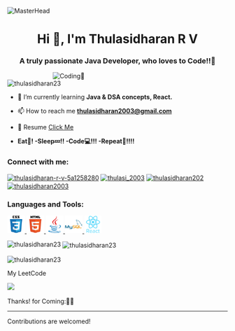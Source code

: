 ![MasterHead](https://img.freepik.com/free-photo/laptop-with-glowing-screen-table-dark-top-view-copy-space_169016-51607.jpg?w=1060&t=st=1719285256~exp=1719285856~hmac=bacff6a2317f92f9afcd321d2601ca300090a8f3d553550f1febee6451a692bf)
<h1 align="center">Hi 👋, I'm Thulasidharan R V</h1>
<h3 align="center">A truly passionate Java Developer, who loves to Code!!🤖</h3>
<img align="right" alt="Coding🤖" width="400" src="https://miro.medium.com/v2/resize:fit:800/1*mr7WXw8tgpMhqugKP2WhrA.gif">

<p align="left"> <img src="https://komarev.com/ghpvc/?username=thulasidharan23&label=Profile%20views&color=0e75b6&style=flat" alt="thulasidharan23" /> </p>

- 🌱 I’m currently learning **Java & DSA concepts, React.**

- 📫 How to reach me **thulasidharan2003@gmail.com**

- 📄 Resume
[Click Me](https://drive.google.com/file/d/1HHeYRnVDvoWx_kPOTErHWpnS-XNfDXmJ/view?usp=drive_link)

-  **Eat🍴! -Sleep💤!! -Code💻!!! -Repeat🔁!!!!**

<h3 align="left">Connect with me:</h3>
<p align="left">
<a href="https://linkedin.com/in/thulasidharan-r-v-5a1258280" target="blank"><img align="center" src="https://raw.githubusercontent.com/rahuldkjain/github-profile-readme-generator/master/src/images/icons/Social/linked-in-alt.svg" alt="thulasidharan-r-v-5a1258280" height="30" width="40" /></a>
<a href="https://www.codechef.com/users/thulasi_2003" target="blank"><img align="center" src="https://cdn.jsdelivr.net/npm/simple-icons@3.1.0/icons/codechef.svg" alt="thulasi_2003" height="30" width="40" /></a>
<a href="https://www.hackerrank.com/thulasidharan202" target="blank"><img align="center" src="https://raw.githubusercontent.com/rahuldkjain/github-profile-readme-generator/master/src/images/icons/Social/hackerrank.svg" alt="thulasidharan202" height="30" width="40" /></a>
<a href="https://www.leetcode.com/thulasidharan2003" target="blank"><img align="center" src="https://raw.githubusercontent.com/rahuldkjain/github-profile-readme-generator/master/src/images/icons/Social/leet-code.svg" alt="thulasidharan2003" height="30" width="40" /></a>
</p>
<h3 align="left">Languages and Tools:</h3>
<p align="left"> <a href="https://www.w3schools.com/css/" target="_blank" rel="noreferrer"> <img src="https://raw.githubusercontent.com/devicons/devicon/master/icons/css3/css3-original-wordmark.svg" alt="css3" width="40" height="40"/> </a> <a href="https://www.w3.org/html/" target="_blank" rel="noreferrer"> <img src="https://raw.githubusercontent.com/devicons/devicon/master/icons/html5/html5-original-wordmark.svg" alt="html5" width="40" height="40"/> </a> <a href="https://www.java.com" target="_blank" rel="noreferrer"> <img src="https://raw.githubusercontent.com/devicons/devicon/master/icons/java/java-original.svg" alt="java" width="40" height="40"/> </a> <a href="https://www.mysql.com/" target="_blank" rel="noreferrer"> <img src="https://raw.githubusercontent.com/devicons/devicon/master/icons/mysql/mysql-original-wordmark.svg" alt="mysql" width="40" height="40"/> </a> <a href="https://reactjs.org/" target="_blank" rel="noreferrer"> <img src="https://raw.githubusercontent.com/devicons/devicon/master/icons/react/react-original-wordmark.svg" alt="react" width="40" height="40"/> </a> </p>

<p><img align="left" src="https://github-readme-stats.vercel.app/api/top-langs?username=thulasidharan23&show_icons=true&locale=en&layout=compact" alt="thulasidharan23" /></p>

<p>&nbsp;<img align="center" src="https://github-readme-stats.vercel.app/api?username=thulasidharan23&show_icons=true&locale=en" alt="thulasidharan23" /></p>

<p><img align="center" src="https://github-readme-streak-stats.herokuapp.com/?user=thulasidharan23&" alt="thulasidharan23" /></p>
My LeetCode

![](https://leetcard.jacoblin.cool/thulasidharan2003)

Thanks! for Coming:💙🤍

---

Contributions are welcomed! 
